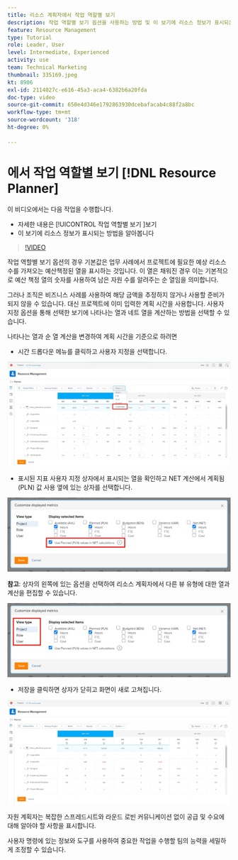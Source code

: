 ```yaml
---
title: 리소스 계획자에서 작업 역할별 보기
description: 작업 역할별 보기 옵션을 사용하는 방법 및 이 보기에 리소스 정보가 표시되는 방식을 참조하십시오.
feature: Resource Management
type: Tutorial
role: Leader, User
level: Intermediate, Experienced
activity: use
team: Technical Marketing
thumbnail: 335169.jpeg
kt: 8906
exl-id: 2114027c-e616-45a3-aca4-6382b6a20fda
doc-type: video
source-git-commit: 650e4d346e1792863930dcebafacab4c88f2a8bc
workflow-type: tm+mt
source-wordcount: '318'
ht-degree: 0%

---
```


# 에서 작업 역할별 보기 [!DNL Resource Planner]

이 비디오에서는 다음 작업을 수행합니다.

* 자세한 내용은 [!UICONTROL 작업 역할별 보기 ]보기
* 이 보기에 리소스 정보가 표시되는 방법을 알아봅니다


>[!VIDEO](https://video.tv.adobe.com/v/335169/?quality=12&learn=on)

작업 역할별 보기 옵션의 경우 기본값은 업무 사례에서 프로젝트에 필요한 예상 리소스 수를 가져오는 예산책정된 열을 표시하는 것입니다. 이 열은 채워진 경우 이는 기본적으로 예산 책정 열의 숫자를 사용하여 남은 자원 수를 알려주는 순 열임을 의미합니다.

그러나 조직은 비즈니스 사례를 사용하여 해당 금액을 추정하지 않거나 사용할 준비가 되지 않을 수 있습니다. 대신 프로젝트에 이미 입력한 계획 시간을 사용합니다. 사용자 지정 옵션을 통해 선택한 보기에 나타나는 열과 네트 열을 계산하는 방법을 선택할 수 있습니다.

나타나는 열과 순 열 계산을 변경하여 계획 시간을 기준으로 하려면

* 시간 드롭다운 메뉴를 클릭하고 사용자 지정을 선택합니다.

![드롭다운 메뉴의 사용자 지정 옵션](assets/NetHours01.png)

* 표시된 지표 사용자 지정 상자에서 표시되는 열을 확인하고 NET 계산에서 계획됨(PLN) 값 사용 옆에 있는 상자를 선택합니다.

![NET 계산에서 계획 값 사용 옵션](assets/NetHours02.png)

**참고**: 상자의 왼쪽에 있는 옵션을 선택하여 리소스 계획자에서 다른 뷰 유형에 대한 열과 계산을 편집할 수 있습니다.

![유형 보기 옵션](assets/NetHours03.jpg)

* 저장을 클릭하면 상자가 닫히고 화면이 새로 고쳐집니다.

![리소스 플래너 도구](assets/NetHours04.jpg)

자원 계획자는 복잡한 스프레드시트와 라운드 로빈 커뮤니케이션 없이 공급 및 수요에 대해 알아야 할 사항을 표시합니다.

사용자 명령에 있는 정보와 도구를 사용하여 중요한 작업을 수행할 팀의 능력을 세밀하게 조정할 수 있습니다.
